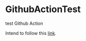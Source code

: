 # GithubActionTest
test Github Action

Intend to follow this [link](https://docs.github.com/en/actions/quickstart).